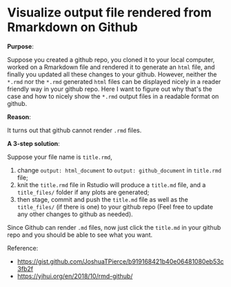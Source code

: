 # Visualize output file rendered from Rmarkdown on Github 

**Purpose**:

Suppose you created a github repo, you cloned it to your local computer, worked on a Rmarkdown file and rendered it to generate an `html` file, and finally you updated all these changes to your github. However, neither the `*.rmd` nor the `*.rmd` generated `html` files can be displayed nicely in a reader friendly way in your github repo. Here I want to figure out why that's the case and how to nicely show the `*.rmd` output files in a readable format on github.

**Reason**:

It turns out that github cannot render `.rmd` files.

**A 3-step solution**:

Suppose your file name is `title.rmd`,

1. change `output: html_document` to `output: github_document` in `title.rmd` file;
2. knit the `title.rmd` file in Rstudio will produce a `title.md` file, and a `title_files/` folder if any plots are generated;
3. then stage, commit and push the `title.md` file as well as the `title_files/` (if there is one) to your github repo (Feel free to update any other changes to github as needed).


Since Github can render `.md` files, now just click the `title.md` in your github repo and you should be able to see what you want. 

Reference: 
- https://gist.github.com/JoshuaTPierce/b919168421b40e06481080eb53c3fb2f
- https://yihui.org/en/2018/10/rmd-github/
